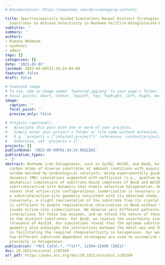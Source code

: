 ```yaml
---
# Documentation: https://wowchemy.com/docs/managing-content/

title: Spectroscopically Guided Simulations Reveal Distinct Strategies for Positioning
  Substrates to Achieve Selectivity in Nonheme Fe(II)/α-Ketoglutarate-Dependent Halogenases
subtitle: ''
summary: ''
authors:
- Rimsha Mehmood
- vyshnavi
- admin
tags: []
categories: []
date: '2021-01-01'
lastmod: 2022-05-08T21:34:24-04:00
featured: false
draft: false

# Featured image
# To use, add an image named `featured.jpg/png` to your page's folder.
# Focal points: Smart, Center, TopLeft, Top, TopRight, Left, Right, BottomLeft, Bottom, BottomRight.
image:
  caption: ''
  focal_point: ''
  preview_only: false

# Projects (optional).
#   Associate this post with one or more of your projects.
#   Simply enter your project's folder or file name without extension.
#   E.g. `projects = ["internal-project"]` references `content/project/deep-learning/index.md`.
#   Otherwise, set `projects = []`.
projects: []
publishDate: '2022-05-09T01:34:24.856226Z'
publication_types:
- '2'
abstract: Nonheme iron halogenases, such as SyrB2, WelO5, and BesD, halogenate unactivated
  carbon atoms of diverse substrates at ambient conditions with exquisite selectivity
  seldom matched by nonbiological catalysts. Using experimentally guided molecular
  dynamics (MD) simulations augmented with multiscale (i.e., quantum mechanics/molecular
  mechanics) simulations of substrate-bound complexes of BesD and WelO5, we investigate
  substrate/active-site dynamics that enable selective halogenation. Our simulations
  reveal that active-site configurational isomerization is necessary in WelO5 to attain
  a substrate/active-site geometry consistent with its observed chemo- and regioselectivity.
  Conversely, a slight reorientation of the substrate from its crystal structure position
  is sufficient to enable regioselective chlorination in BesD without the need to
  invoke active-site isomerization. We observe very different patterns of substrate–protein
  interactions for these two enzymes, and we relate the nature of these interactions
  to the distinct substrates. For BesD, we resolve the uncertainty around the mechanistic
  relevance of Asn219. Our simulations reveal that the optimum substrate/active-site
  geometry also outweighs the interactions between the metal-oxo and the protein environment
  in facilitating the required chemoselectivity in halogenases. Our work highlights
  how different substrate-dependent strategies are used to accomplish selectivity-promoting
  proximity in halogenases.
publication: '*ACS Catal.*, **11**, 12394-12408 (2021)'
doi: 10.1021/acscatal.1c03169
url_pdf: https://pubs.acs.org/doi/10.1021/acscatal.1c03169
---
```

